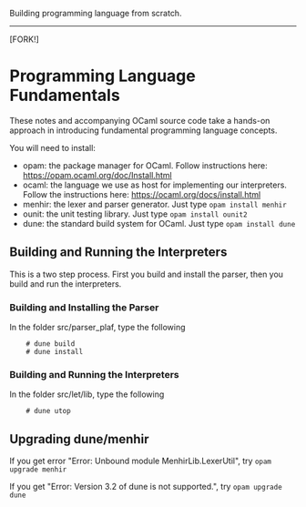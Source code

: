 Building programming language from scratch.

***
[FORK!]
# Programming Language Fundamentals

These notes and accompanying OCaml source code take a hands-on
approach in introducing fundamental programming language concepts. 

You will need to install:
* opam: the package manager for OCaml. Follow instructions here: https://opam.ocaml.org/doc/Install.html
* ocaml: the language we use as host for implementing our interpreters. Follow the instructions here: https://ocaml.org/docs/install.html
* menhir: the lexer and parser generator.  Just type `opam install menhir`
* ounit: the unit testing library. Just type `opam install ounit2`
* dune: the standard build system for OCaml. Just type `opam install dune`

## Building and Running the Interpreters

This is a two step process. First you build and install the parser, then you build and run the interpreters.

### Building and Installing the Parser

In the folder src/parser_plaf, type the following

<pre><code>    # dune build
    # dune install
</code></pre>


### Building and Running the Interpreters

In the folder src/let/lib, type the following 

<pre><code>    # dune utop
</code></pre>


## Upgrading dune/menhir

If you get error "Error: Unbound module MenhirLib.LexerUtil", try `opam upgrade menhir`

If you get "Error: Version 3.2 of dune is not supported.", try `opam upgrade dune`
